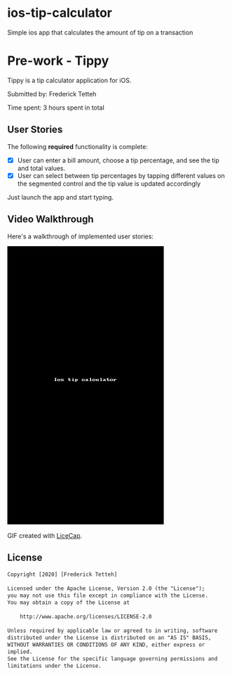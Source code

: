 # ios-tip-calculator
Simple ios app that calculates the amount of tip on a transaction
# Pre-work - Tippy

Tippy is a tip calculator application for iOS.

Submitted by: Frederick Tetteh

Time spent: 3 hours spent in total

## User Stories

The following **required** functionality is complete:

* [x] User can enter a bill amount, choose a tip percentage, and see the tip and total values.
* [x] User can select between tip percentages by tapping different values on the segmented control and the tip value is updated accordingly

Just launch the app and start typing.

## Video Walkthrough

Here's a walkthrough of implemented user stories:

![IOS Tip Calculator](demo/tippy.gif)

GIF created with [LiceCap](http://www.cockos.com/licecap/).


## License

    Copyright [2020] [Frederick Tetteh]

    Licensed under the Apache License, Version 2.0 (the "License");
    you may not use this file except in compliance with the License.
    You may obtain a copy of the License at

        http://www.apache.org/licenses/LICENSE-2.0

    Unless required by applicable law or agreed to in writing, software
    distributed under the License is distributed on an "AS IS" BASIS,
    WITHOUT WARRANTIES OR CONDITIONS OF ANY KIND, either express or implied.
    See the License for the specific language governing permissions and
    limitations under the License.
